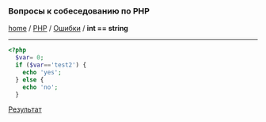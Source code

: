 ### Вопросы к собеседованию по PHP
[home][go-home] / [PHP][go-php] / [Ошибки][go-php-error] / **int == string**

---

```php
<?php
  $var= 0;
  if ($var=='test2') {
    echo 'yes';
  } else {
    echo 'no';
  }
```

[Результат][result]

[result]: ./result/int-equal-string.md

[go-php-error]: ./index.md
[go-home]: ../../index.md
[go-php]: ../index.md
